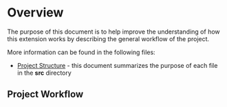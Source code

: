# Overview

The purpose of this document is to help improve the understanding of how this extension works by describing the general workflow of the project. 

More information can be found in the following files:
* [Project Structure](misc/project_structure.md) - this document summarizes the purpose of each file in the **src** directory

## Project Workflow
